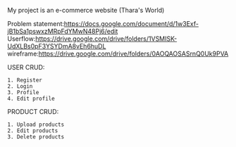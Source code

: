 My project is an e-commerce website (Thara's World)

Problem statement:https://docs.google.com/document/d/1w3Exf-jB1bSa1pswxzMRpFdYMwN48Pj6/edit
Userflow:https://drive.google.com/drive/folders/1VSMISK-UdXLBs0pF3YSYDmA8vEh6huDL
wireframe:https://drive.google.com/drive/folders/0AOQAOSASrnQ0Uk9PVA


USER CRUD:

    1. Register 
    2. Login 
    3. Profile
    4. Edit profile

PRODUCT CRUD:

    1. Upload products
    2. Edit products
    3. Delete products